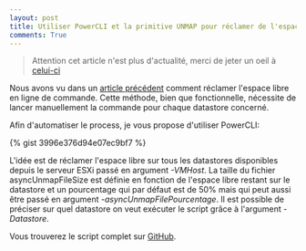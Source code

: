 ```yaml
---
layout: post
title: Utiliser PowerCLI et la primitive UNMAP pour réclamer de l'espace libre sur des LUN thin
comments: True
---
```


> Attention cet article n'est plus d'actualité, merci de jeter un oeil à [celui-ci](http://blog.okcomputer.io/2015/07/13/VMware-KB-ESXi-UNMAP/)

Nous avons vu dans un [article précédent](http://blog.okcomputer.io/2015/02/26/R%C3%A9clamer-espace-libre-lun-thin-ESXi-UNMAP/) comment réclamer l'espace libre en ligne de commande. Cette méthode, bien que fonctionnelle, nécessite de lancer manuellement la commande pour chaque datastore concerné.

Afin d'automatiser le process, je vous propose d'utiliser PowerCLI:

{% gist 3996e376d94e07ec9bf7 %}

L'idée est de réclamer l'espace libre sur tous les datastores disponibles depuis le serveur ESXi passé en argument *-VMHost*. La taille du fichier asyncUnmapFileSize est définie en fonction de l'espace libre restant sur le datastore et un pourcentage qui par défaut est de 50% mais qui peut aussi être passé en argument *-asyncUnmapFilePourcentage*. Il est possible de préciser sur quel datastore on veut exécuter le script grâce à l'argument *-Datastore*.

Vous trouverez le script complet sur [GitHub](https://github.com/equelin/vmware-powercli/blob/master/UNMAP/ReclaimUnusedSpace.ps1).
